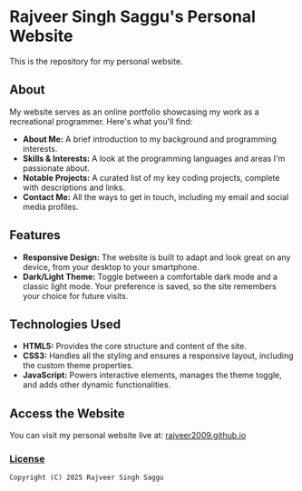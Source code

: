 # Rajveer Singh Saggu's Personal Website


This is the repository for my personal website.

## About

My website serves as an online portfolio showcasing my work as a recreational programmer. Here's what you'll find:

* **About Me:** A brief introduction to my background and programming interests.
* **Skills & Interests:** A look at the programming languages and areas I'm passionate about.
* **Notable Projects:** A curated list of my key coding projects, complete with descriptions and links.
* **Contact Me:** All the ways to get in touch, including my email and social media profiles.

## Features

* **Responsive Design:** The website is built to adapt and look great on any device, from your desktop to your smartphone.
* **Dark/Light Theme:** Toggle between a comfortable dark mode and a classic light mode. Your preference is saved, so the site remembers your choice for future visits.

## Technologies Used

* **HTML5:** Provides the core structure and content of the site.
* **CSS3:** Handles all the styling and ensures a responsive layout, including the custom theme properties.
* **JavaScript:** Powers interactive elements, manages the theme toggle, and adds other dynamic functionalities.

## Access the Website

You can visit my personal website live at: [rajveer2009.github.io](https://rajveer2009.github.io)

### [License](LICENSE.md)

`Copyright (C) 2025 Rajveer Singh Saggu`